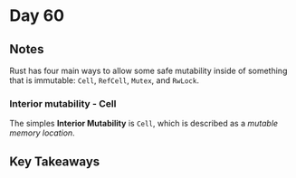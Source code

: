 # Day 60

## Notes

Rust has four main ways to allow some safe mutability inside of something that is immutable: `Cell`, `RefCell`, `Mutex`, and `RwLock`.

### Interior mutability - Cell

The simples **Interior Mutability** is `Cell`, which is described as a *mutable memory location*.
## Key Takeaways

